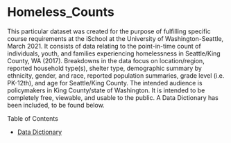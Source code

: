 # Homeless_Counts
This particular dataset was created for the purpose of fulfilling specific course requirements at the iSchool at the University of Washington-Seattle, March 2021. It consists of data relating to the point-in-time count of individuals, youth, and families experiencing homelessness in Seattle/King County, WA (2017). Breakdowns in the data focus on location/region, reported household type(s), shelter type, demographic summary by ethnicity, gender, and race, reported population summaries, grade level (i.e. PK-12th), and age for Seattle/King County. The intended audience is policymakers in King County/state of Washington. It is intended to be completely free, viewable, and usable to the public. A Data Dictionary has been included, to be found below.

Table of Contents
- [Data Dictionary](#datadictionary)
